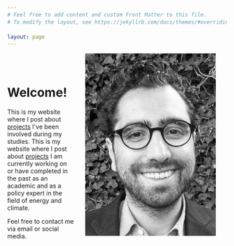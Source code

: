 ```yaml
---
# Feel free to add content and custom Front Matter to this file.
# To modify the layout, see https://jekyllrb.com/docs/themes/#overriding-theme-defaults

layout: page
---
```


<img src="/assets/personal.jpeg" width="300" style="float: right; margin-left: 25px; margin-right: 25px; margin-bottom: 25px;"/>

<br />
<br />

# Welcome!

This is my website where I post about [projects](/projects/) I've been involved during my studies.
This is my website where I post about [projects](/projects/) I am currently working on or have completed in the past as an academic and as a policy expert in the field of energy and climate.

Feel free to contact me via email or social media.
